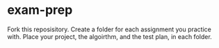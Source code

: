 # exam-prep
Fork this reposisitory.
Create a folder for each assignment you practice with.
Place your project, the algoirthm, and the test plan, in each folder.

